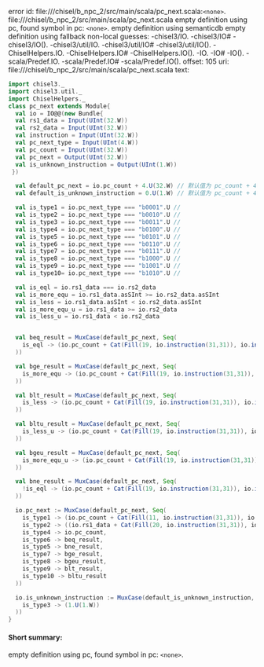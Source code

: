 error id: file://<WORKSPACE>/chisel/b_npc_2/src/main/scala/pc_next.scala:`<none>`.
file://<WORKSPACE>/chisel/b_npc_2/src/main/scala/pc_next.scala
empty definition using pc, found symbol in pc: `<none>`.
empty definition using semanticdb
empty definition using fallback
non-local guesses:
	 -chisel3/IO.
	 -chisel3/IO#
	 -chisel3/IO().
	 -chisel3/util/IO.
	 -chisel3/util/IO#
	 -chisel3/util/IO().
	 -ChiselHelpers.IO.
	 -ChiselHelpers.IO#
	 -ChiselHelpers.IO().
	 -IO.
	 -IO#
	 -IO().
	 -scala/Predef.IO.
	 -scala/Predef.IO#
	 -scala/Predef.IO().
offset: 105
uri: file://<WORKSPACE>/chisel/b_npc_2/src/main/scala/pc_next.scala
text:
```scala
import chisel3._
import chisel3.util._
import ChiselHelpers._
class pc_next extends Module{
  val io = IO@@(new Bundle{
  val rs1_data = Input(UInt(32.W))
  val rs2_data = Input(UInt(32.W))
  val instruction = Input(UInt(32.W))
  val pc_next_type = Input(UInt(4.W))
  val pc_count = Input(UInt(32.W))
  val pc_next = Output(UInt(32.W))
  val is_unknown_instruction = Output(UInt(1.W))
 })

  val default_pc_next = io.pc_count + 4.U(32.W) // 默认值为 pc_count + 4
  val default_is_unknown_instruction = 0.U(1.W) // 默认值为 pc_count + 4

  val is_type1 = io.pc_next_type === "b0001".U // 
  val is_type2 = io.pc_next_type === "b0010".U // 
  val is_type3 = io.pc_next_type === "b0011".U // 
  val is_type4 = io.pc_next_type === "b0100".U // 
  val is_type5 = io.pc_next_type === "b0101".U // 
  val is_type6 = io.pc_next_type === "b0110".U // 
  val is_type7 = io.pc_next_type === "b0111".U // 
  val is_type8 = io.pc_next_type === "b1000".U // 
  val is_type9 = io.pc_next_type === "b1001".U // 
  val is_type10= io.pc_next_type === "b1010".U // 

  val is_eql = io.rs1_data === io.rs2_data
  val is_more_equ = io.rs1_data.asSInt >= io.rs2_data.asSInt
  val is_less = io.rs1_data.asSInt < io.rs2_data.asSInt
  val is_more_equ_u = io.rs1_data >= io.rs2_data
  val is_less_u = io.rs1_data < io.rs2_data


  val beq_result = MuxCase(default_pc_next, Seq(
    is_eql -> (io.pc_count + Cat(Fill(19, io.instruction(31,31)), io.instruction(31,31), io.instruction(7,7), io.instruction(30,25), io.instruction(11,8), 0.U(1.W)))
  ))

  val bge_result = MuxCase(default_pc_next, Seq(
    is_more_equ -> (io.pc_count + Cat(Fill(19, io.instruction(31,31)), io.instruction(31,31), io.instruction(7,7), io.instruction(30,25), io.instruction(11,8), 0.U(1.W)))
  ))

  val blt_result = MuxCase(default_pc_next, Seq(
    is_less -> (io.pc_count + Cat(Fill(19, io.instruction(31,31)), io.instruction(31,31), io.instruction(7,7), io.instruction(30,25), io.instruction(11,8), 0.U(1.W)))
  ))

  val bltu_result = MuxCase(default_pc_next, Seq(
    is_less_u -> (io.pc_count + Cat(Fill(19, io.instruction(31,31)), io.instruction(31,31), io.instruction(7,7), io.instruction(30,25), io.instruction(11,8), 0.U(1.W)))
  ))

  val bgeu_result = MuxCase(default_pc_next, Seq(
    is_more_equ_u -> (io.pc_count + Cat(Fill(19, io.instruction(31,31)), io.instruction(31,31), io.instruction(7,7), io.instruction(30,25), io.instruction(11,8), 0.U(1.W)))
  ))

  val bne_result = MuxCase(default_pc_next, Seq(
    !is_eql -> (io.pc_count + Cat(Fill(19, io.instruction(31,31)), io.instruction(31,31), io.instruction(7,7), io.instruction(30,25), io.instruction(11,8), 0.U(1.W)))
  ))

  io.pc_next := MuxCase(default_pc_next, Seq(
    is_type1 -> (io.pc_count + Cat(Fill(11, io.instruction(31,31)), io.instruction(31,31), io.instruction(19,12), io.instruction(20), io.instruction(30,21), 0.U(1.W))),
    is_type2 -> ((io.rs1_data + Cat(Fill(20, io.instruction(31,31)), io.instruction(31,20))) & (~1.U(32.W))),
    is_type4 -> io.pc_count,
    is_type6 -> beq_result,
    is_type5 -> bne_result,
    is_type7 -> bge_result,
    is_type8 -> bgeu_result,
    is_type9 -> blt_result,
    is_type10 -> bltu_result
  ))

  io.is_unknown_instruction := MuxCase(default_is_unknown_instruction, Seq(
    is_type3 -> (1.U(1.W))
  ))
}

```


#### Short summary: 

empty definition using pc, found symbol in pc: `<none>`.